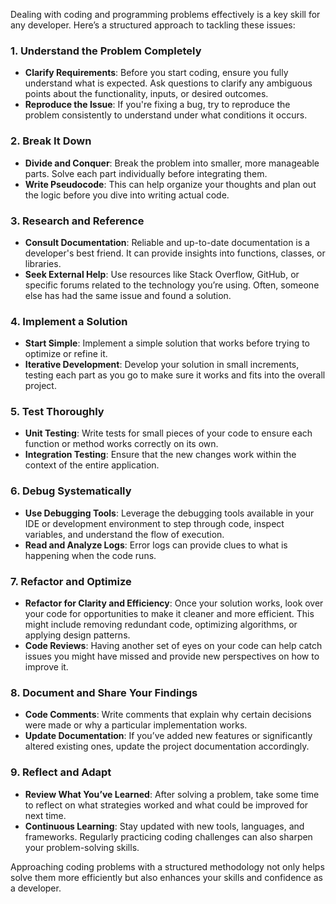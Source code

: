 Dealing with coding and programming problems effectively is a key skill for any developer. Here’s a structured approach to tackling these issues:

### 1. **Understand the Problem Completely**
   - **Clarify Requirements**: Before you start coding, ensure you fully understand what is expected. Ask questions to clarify any ambiguous points about the functionality, inputs, or desired outcomes.
   - **Reproduce the Issue**: If you're fixing a bug, try to reproduce the problem consistently to understand under what conditions it occurs.

### 2. **Break It Down**
   - **Divide and Conquer**: Break the problem into smaller, more manageable parts. Solve each part individually before integrating them.
   - **Write Pseudocode**: This can help organize your thoughts and plan out the logic before you dive into writing actual code.

### 3. **Research and Reference**
   - **Consult Documentation**: Reliable and up-to-date documentation is a developer's best friend. It can provide insights into functions, classes, or libraries.
   - **Seek External Help**: Use resources like Stack Overflow, GitHub, or specific forums related to the technology you’re using. Often, someone else has had the same issue and found a solution.

### 4. **Implement a Solution**
   - **Start Simple**: Implement a simple solution that works before trying to optimize or refine it.
   - **Iterative Development**: Develop your solution in small increments, testing each part as you go to make sure it works and fits into the overall project.

### 5. **Test Thoroughly**
   - **Unit Testing**: Write tests for small pieces of your code to ensure each function or method works correctly on its own.
   - **Integration Testing**: Ensure that the new changes work within the context of the entire application.

### 6. **Debug Systematically**
   - **Use Debugging Tools**: Leverage the debugging tools available in your IDE or development environment to step through code, inspect variables, and understand the flow of execution.
   - **Read and Analyze Logs**: Error logs can provide clues to what is happening when the code runs.

### 7. **Refactor and Optimize**
   - **Refactor for Clarity and Efficiency**: Once your solution works, look over your code for opportunities to make it cleaner and more efficient. This might include removing redundant code, optimizing algorithms, or applying design patterns.
   - **Code Reviews**: Having another set of eyes on your code can help catch issues you might have missed and provide new perspectives on how to improve it.

### 8. **Document and Share Your Findings**
   - **Code Comments**: Write comments that explain why certain decisions were made or why a particular implementation works.
   - **Update Documentation**: If you’ve added new features or significantly altered existing ones, update the project documentation accordingly.

### 9. **Reflect and Adapt**
   - **Review What You’ve Learned**: After solving a problem, take some time to reflect on what strategies worked and what could be improved for next time.
   - **Continuous Learning**: Stay updated with new tools, languages, and frameworks. Regularly practicing coding challenges can also sharpen your problem-solving skills.

Approaching coding problems with a structured methodology not only helps solve them more efficiently but also enhances your skills and confidence as a developer.

